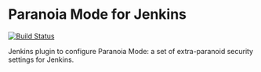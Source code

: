 # Paranoia Mode for Jenkins

[![Build Status](https://ci.jenkins.io/buildStatus/icon?job=Plugins/paranoia-plugin/master)](https://ci.jenkins.io/job/Plugins/job/paranoia-plugin/job/master/)

Jenkins plugin to configure Paranoia Mode: a set of extra-paranoid security settings for Jenkins.
